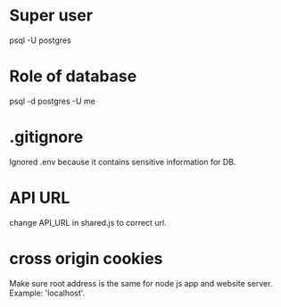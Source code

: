 # Super user
psql -U postgres

# Role of database
psql -d postgres -U me

# .gitignore
Ignored .env because it contains sensitive information for DB.

# API URL
change API_URL in shared.js to correct url.

# cross origin cookies
Make sure root address is the same for node js app and website server. Example:
'localhost'.